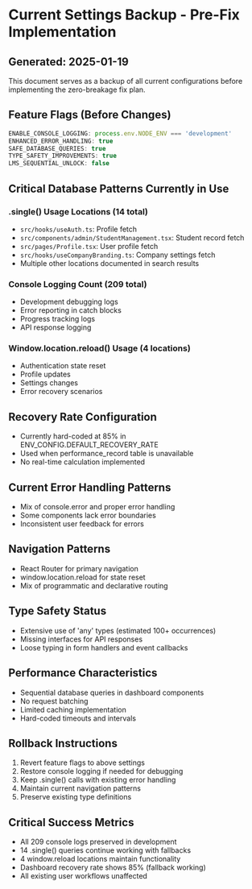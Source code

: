 # Current Settings Backup - Pre-Fix Implementation

## Generated: 2025-01-19

This document serves as a backup of all current configurations before implementing the zero-breakage fix plan.

## Feature Flags (Before Changes)
```typescript
ENABLE_CONSOLE_LOGGING: process.env.NODE_ENV === 'development'
ENHANCED_ERROR_HANDLING: true
SAFE_DATABASE_QUERIES: true
TYPE_SAFETY_IMPROVEMENTS: true
LMS_SEQUENTIAL_UNLOCK: false
```

## Critical Database Patterns Currently in Use

### .single() Usage Locations (14 total)
- `src/hooks/useAuth.ts`: Profile fetch
- `src/components/admin/StudentManagement.tsx`: Student record fetch
- `src/pages/Profile.tsx`: User profile fetch
- `src/hooks/useCompanyBranding.ts`: Company settings fetch
- Multiple other locations documented in search results

### Console Logging Count (209 total)
- Development debugging logs
- Error reporting in catch blocks
- Progress tracking logs
- API response logging

### Window.location.reload() Usage (4 locations)
- Authentication state reset
- Profile updates
- Settings changes
- Error recovery scenarios

## Recovery Rate Configuration
- Currently hard-coded at 85% in ENV_CONFIG.DEFAULT_RECOVERY_RATE
- Used when performance_record table is unavailable
- No real-time calculation implemented

## Current Error Handling Patterns
- Mix of console.error and proper error handling
- Some components lack error boundaries
- Inconsistent user feedback for errors

## Navigation Patterns
- React Router for primary navigation
- window.location.reload for state reset
- Mix of programmatic and declarative routing

## Type Safety Status
- Extensive use of 'any' types (estimated 100+ occurrences)
- Missing interfaces for API responses
- Loose typing in form handlers and event callbacks

## Performance Characteristics
- Sequential database queries in dashboard components
- No request batching
- Limited caching implementation
- Hard-coded timeouts and intervals

## Rollback Instructions
1. Revert feature flags to above settings
2. Restore console logging if needed for debugging
3. Keep .single() calls with existing error handling
4. Maintain current navigation patterns
5. Preserve existing type definitions

## Critical Success Metrics
- All 209 console logs preserved in development
- 14 .single() queries continue working with fallbacks
- 4 window.reload locations maintain functionality
- Dashboard recovery rate shows 85% (fallback working)
- All existing user workflows unaffected